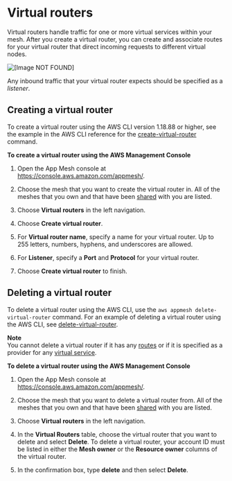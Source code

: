 # Virtual routers<a name="virtual_routers"></a>

Virtual routers handle traffic for one or more virtual services within your mesh\. After you create a virtual router, you can create and associate routes for your virtual router that direct incoming requests to different virtual nodes\.

![\[Image NOT FOUND\]](http://docs.aws.amazon.com/app-mesh/latest/userguide/images/virtual_router.png)

Any inbound traffic that your virtual router expects should be specified as a *listener*\.

## Creating a virtual router<a name="create-virtual-router"></a>

To create a virtual router using the AWS CLI version 1\.18\.88 or higher, see the example in the AWS CLI reference for the [create\-virtual\-router](https://docs.aws.amazon.com/cli/latest/reference/appmesh/create-virtual-router.html) command\.

**To create a virtual router using the AWS Management Console**

1. Open the App Mesh console at [https://console\.aws\.amazon\.com/appmesh/](https://console.aws.amazon.com/appmesh/)\. 

1. Choose the mesh that you want to create the virtual router in\. All of the meshes that you own and that have been [shared](sharing.md) with you are listed\.

1. Choose **Virtual routers** in the left navigation\.

1. Choose **Create virtual router**\.

1. For **Virtual router name**, specify a name for your virtual router\. Up to 255 letters, numbers, hyphens, and underscores are allowed\.

1. For **Listener**, specify a **Port** and **Protocol** for your virtual router\.

1. Choose **Create virtual router** to finish\.

## Deleting a virtual router<a name="delete-virtual-router"></a>

To delete a virtual router using the AWS CLI, use the `aws appmesh delete-virtual-router` command\. For an example of deleting a virtual router using the AWS CLI, see [delete\-virtual\-router](https://docs.aws.amazon.com/cli/latest/reference/appmesh/delete-virtual-router.html)\.

**Note**  
You cannot delete a virtual router if it has any [routes](routes.md) or if it is specified as a provider for any [virtual service](virtual_services.md)\.

**To delete a virtual router using the AWS Management Console**

1. Open the App Mesh console at [https://console\.aws\.amazon\.com/appmesh/](https://console.aws.amazon.com/appmesh/)\. 

1. Choose the mesh that you want to delete a virtual router from\. All of the meshes that you own and that have been [shared](sharing.md) with you are listed\.

1. Choose **Virtual routers** in the left navigation\.

1. In the **Virtual Routers** table, choose the virtual router that you want to delete and select **Delete**\. To delete a virtual router, your account ID must be listed in either the **Mesh owner** or the **Resource owner** columns of the virtual router\.

1. In the confirmation box, type **delete** and then select **Delete**\.